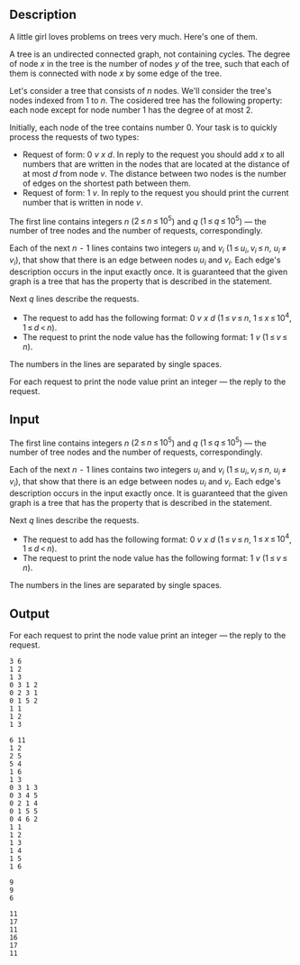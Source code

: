 ## Description

<div><p>A little girl loves problems on trees very much. Here's one of them.</p><p>A tree is an undirected connected graph, not containing cycles. The degree of node <span class="tex-span"><i>x</i></span> in the tree is the number of nodes <span class="tex-span"><i>y</i></span> of the tree, such that each of them is connected with node <span class="tex-span"><i>x</i></span> by some edge of the tree. </p><p>Let's consider a tree that consists of <span class="tex-span"><i>n</i></span> nodes. We'll consider the tree's nodes indexed from 1 to <span class="tex-span"><i>n</i></span>. The cosidered tree has the following property: each node except for node number 1 has the degree of at most 2.</p><p>Initially, each node of the tree contains number 0. Your task is to quickly process the requests of two types:</p><ul> <li> Request of form: <span class="tex-span">0</span> <span class="tex-span"><i>v</i></span> <span class="tex-span"><i>x</i></span> <span class="tex-span"><i>d</i></span>. In reply to the request you should add <span class="tex-span"><i>x</i></span> to all numbers that are written in the nodes that are located at the distance of at most <span class="tex-span"><i>d</i></span> from node <span class="tex-span"><i>v</i></span>. The distance between two nodes is the number of edges on the shortest path between them. </li><li> Request of form: <span class="tex-span">1</span> <span class="tex-span"><i>v</i></span>. In reply to the request you should print the current number that is written in node <span class="tex-span"><i>v</i></span>. </li></ul></div><div class="input-specification"><p>The first line contains integers <span class="tex-span"><i>n</i></span> (<span class="tex-span">2 ≤ <i>n</i> ≤ 10<sup class="upper-index">5</sup></span>) and <span class="tex-span"><i>q</i></span> (<span class="tex-span">1 ≤ <i>q</i> ≤ 10<sup class="upper-index">5</sup></span>) — the number of tree nodes and the number of requests, correspondingly.</p><p>Each of the next <span class="tex-span"><i>n</i>  -  1</span> lines contains two integers <span class="tex-span"><i>u</i><sub class="lower-index"><i>i</i></sub></span> and <span class="tex-span"><i>v</i><sub class="lower-index"><i>i</i></sub></span> (<span class="tex-span">1 ≤ <i>u</i><sub class="lower-index"><i>i</i></sub>, <i>v</i><sub class="lower-index"><i>i</i></sub> ≤ <i>n</i></span>, <span class="tex-span"><i>u</i><sub class="lower-index"><i>i</i></sub> ≠ <i>v</i><sub class="lower-index"><i>i</i></sub></span>), that show that there is an edge between nodes <span class="tex-span"><i>u</i><sub class="lower-index"><i>i</i></sub></span> and <span class="tex-span"><i>v</i><sub class="lower-index"><i>i</i></sub></span>. Each edge's description occurs in the input exactly once. It is guaranteed that the given graph is a tree that has the property that is described in the statement.</p><p>Next <span class="tex-span"><i>q</i></span> lines describe the requests.</p><ul> <li> The request to add has the following format: <span class="tex-span">0</span> <span class="tex-span"><i>v</i></span> <span class="tex-span"><i>x</i></span> <span class="tex-span"><i>d</i></span> (<span class="tex-span">1 ≤ <i>v</i> ≤ <i>n</i></span>, <span class="tex-span">1 ≤ <i>x</i> ≤ 10<sup class="upper-index">4</sup></span>, <span class="tex-span">1 ≤ <i>d</i> &lt; <i>n</i></span>). </li><li> The request to print the node value has the following format: <span class="tex-span">1</span> <span class="tex-span"><i>v</i></span> (<span class="tex-span">1 ≤ <i>v</i> ≤ <i>n</i></span>). </li></ul><p>The numbers in the lines are separated by single spaces.</p></div><div class="output-specification"><p>For each request to print the node value print an integer — the reply to the request.</p></div>

## Input

<p>The first line contains integers <span class="tex-span"><i>n</i></span> (<span class="tex-span">2 ≤ <i>n</i> ≤ 10<sup class="upper-index">5</sup></span>) and <span class="tex-span"><i>q</i></span> (<span class="tex-span">1 ≤ <i>q</i> ≤ 10<sup class="upper-index">5</sup></span>) — the number of tree nodes and the number of requests, correspondingly.</p><p>Each of the next <span class="tex-span"><i>n</i>  -  1</span> lines contains two integers <span class="tex-span"><i>u</i><sub class="lower-index"><i>i</i></sub></span> and <span class="tex-span"><i>v</i><sub class="lower-index"><i>i</i></sub></span> (<span class="tex-span">1 ≤ <i>u</i><sub class="lower-index"><i>i</i></sub>, <i>v</i><sub class="lower-index"><i>i</i></sub> ≤ <i>n</i></span>, <span class="tex-span"><i>u</i><sub class="lower-index"><i>i</i></sub> ≠ <i>v</i><sub class="lower-index"><i>i</i></sub></span>), that show that there is an edge between nodes <span class="tex-span"><i>u</i><sub class="lower-index"><i>i</i></sub></span> and <span class="tex-span"><i>v</i><sub class="lower-index"><i>i</i></sub></span>. Each edge's description occurs in the input exactly once. It is guaranteed that the given graph is a tree that has the property that is described in the statement.</p><p>Next <span class="tex-span"><i>q</i></span> lines describe the requests.</p><ul> <li> The request to add has the following format: <span class="tex-span">0</span> <span class="tex-span"><i>v</i></span> <span class="tex-span"><i>x</i></span> <span class="tex-span"><i>d</i></span> (<span class="tex-span">1 ≤ <i>v</i> ≤ <i>n</i></span>, <span class="tex-span">1 ≤ <i>x</i> ≤ 10<sup class="upper-index">4</sup></span>, <span class="tex-span">1 ≤ <i>d</i> &lt; <i>n</i></span>). </li><li> The request to print the node value has the following format: <span class="tex-span">1</span> <span class="tex-span"><i>v</i></span> (<span class="tex-span">1 ≤ <i>v</i> ≤ <i>n</i></span>). </li></ul><p>The numbers in the lines are separated by single spaces.</p>

## Output

<p>For each request to print the node value print an integer — the reply to the request.</p>





```input1
3 6
1 2
1 3
0 3 1 2
0 2 3 1
0 1 5 2
1 1
1 2
1 3

```




```input2
6 11
1 2
2 5
5 4
1 6
1 3
0 3 1 3
0 3 4 5
0 2 1 4
0 1 5 5
0 4 6 2
1 1
1 2
1 3
1 4
1 5
1 6

```




```output1
9
9
6

```




```output2
11
17
11
16
17
11

```


